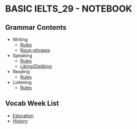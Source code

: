 # BASIC IELTS_29 - NOTEBOOK
## Grammar Contents
- Writing
  - [Rules](https://github.com/S-ROLL/notebook.language/blob/main/BASIC%20IELTS_29/data/Speaking/README.md)
  - [Noun-phrases](https://github.com/S-ROLL/notebook.language/blob/main/BASIC%20IELTS_29/data/Writing/noun_phrases.md)
- Speaking
  - [Rules](https://github.com/S-ROLL/notebook.language/blob/main/BASIC%20IELTS_29/data/Speaking/README.md)
  - [Liking/Disliking](https://github.com/S-ROLL/notebook.language/blob/main/BASIC%20IELTS_29/data/Speaking/Liking_Disliking.md)
- Reading
  - [Rules](https://github.com/S-ROLL/notebook.language/blob/main/BASIC%20IELTS_29/data/Reading/README.md)
- Listening
  - [Rules](https://github.com/S-ROLL/notebook.language/blob/main/BASIC%20IELTS_29/data/Listening/README.md)
## Vocab Week List
- [Education](https://github.com/S-ROLL/notebook.language/blob/main/BASIC%20IELTS_29/data/Vocab/Education.md)
- [History](https://github.com/S-ROLL/notebook.language/blob/main/BASIC%20IELTS_29/data/Vocab/History.md)